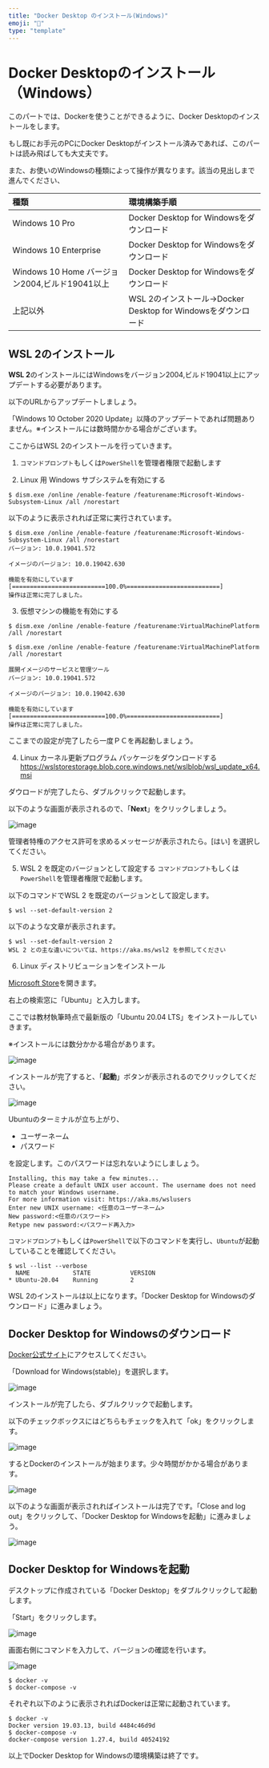 ```yaml
---
title: "Docker Desktop のインストール(Windows)"
emoji: "🐳"
type: "template"
---
```



# Docker Desktopのインストール（Windows）
このパートでは、Dockerを使うことができるように、Docker Desktopのインストールをします。

もし既にお手元のPCにDocker Desktopがインストール済みであれば、このパートは読み飛ばしても大丈夫です。

また、お使いのWindowsの種類によって操作が異なります。該当の見出しまで進んでください、

| 種類 | 環境構築手順 |
|:---|:---|
|Windows 10 Pro|Docker Desktop for Windowsをダウンロード|
|Windows 10 Enterprise |Docker Desktop for Windowsをダウンロード |
|Windows 10 Home バージョン2004,ビルド19041以上|Docker Desktop for Windowsをダウンロード|
|上記以外|WSL 2のインストール→Docker Desktop for Windowsをダウンロード|

## WSL 2のインストール

**WSL 2**のインストールにはWindowsをバージョン2004,ビルド19041以上にアップデートする必要があります。

以下のURLからアップデートしましょう。

「Windows 10 October 2020 Update」以降のアップデートであれば問題ありません。※インストールには数時間かかる場合がございます。

ここからはWSL 2のインストールを行っていきます。

1. `コマンドプロンプト`もしくは`PowerShell`を管理者権限で起動します

2. Linux 用 Windows サブシステムを有効にする

```shell
$ dism.exe /online /enable-feature /featurename:Microsoft-Windows-Subsystem-Linux /all /norestart
```

以下のように表示されれば正常に実行されています。

```shell
$ dism.exe /online /enable-feature /featurename:Microsoft-Windows-Subsystem-Linux /all /norestart
バージョン: 10.0.19041.572

イメージのバージョン: 10.0.19042.630

機能を有効にしています
[==========================100.0%==========================]
操作は正常に完了しました。
```

3. 仮想マシンの機能を有効にする

```shell
$ dism.exe /online /enable-feature /featurename:VirtualMachinePlatform /all /norestart
```

```shell
$ dism.exe /online /enable-feature /featurename:VirtualMachinePlatform /all /norestart

展開イメージのサービスと管理ツール
バージョン: 10.0.19041.572

イメージのバージョン: 10.0.19042.630

機能を有効にしています
[==========================100.0%==========================]
操作は正常に完了しました。
```

ここまでの設定が完了したら一度ＰＣを再起動しましょう。

4. Linux カーネル更新プログラム パッケージをダウンロードする
https://wslstorestorage.blob.core.windows.net/wslblob/wsl_update_x64.msi

ダウロードが完了したら、ダブルクリックで起動します。

以下のような画面が表示されるので、「**Next**」をクリックしましょう。

![image](https://i.gyazo.com/736f28d6f796ef11eed4b60901f22902.png)

管理者特権のアクセス許可を求めるメッセージが表示されたら。[はい] を選択してください。

5. WSL 2 を既定のバージョンとして設定する
 `コマンドプロンプト`もしくは`PowerShell`を管理者権限で起動します。

 以下のコマンドでWSL 2 を既定のバージョンとして設定します。
 ```shell
$ wsl --set-default-version 2
 ```

以下のような文章が表示されます。
  ```shell
$ wsl --set-default-version 2
WSL 2 との主な違いについては、https://aka.ms/wsl2 を参照してください
 ```

6. Linux ディストリビューションをインストール

[Microsoft Store](https://aka.ms/wslstore)を開きます。

右上の検索窓に「Ubuntu」と入力します。

ここでは教材執筆時点で最新版の「Ubuntu 20.04 LTS」をインストールしていきます。

※インストールには数分かかる場合があります。

![image](https://i.gyazo.com/92176d7516f0cc404f0fda85a3deb46f.png)

インストールが完了すると、「**起動**」ボタンが表示されるのでクリックしてください。

![image](https://i.gyazo.com/e2b963279806bf4080b3c9296989a85e.png)

Ubuntuのターミナルが立ち上がり、

- ユーザーネーム
- パスワード

を設定します。このパスワードは忘れないようにしましょう。

```ubuntu
Installing, this may take a few minutes...
Please create a default UNIX user account. The username does not need to match your Windows username.
For more information visit: https://aka.ms/wslusers
Enter new UNIX username: <任意のユーザーネーム>
New password:<任意のパスワード>
Retype new password:<パスワード再入力>
```

 `コマンドプロンプト`もしくは`PowerShell`で以下のコマンドを実行し、`Ubuntu`が起動していることを確認してください。

```shell
$ wsl --list --verbose
  NAME            STATE           VERSION
* Ubuntu-20.04    Running         2
```

WSL 2のインストールは以上になります。「Docker Desktop for Windowsのダウンロード」に進みましょう。

## Docker Desktop for Windowsのダウンロード
[Docker公式サイト](https://www.docker.com/products/docker-desktop)にアクセスしてください。

「Download for Windows(stable)」を選択します。

![image](https://gyazo.com/2b5cc7d3a239c267e9c3b19b327d0d7d)

インストールが完了したら、ダブルクリックで起動します。

以下のチェックボックスにはどちらもチェックを入れて「ok」をクリックします。

![image](https://i.gyazo.com/c6f432b505c15ce058fef20907b79bb6.png)

するとDockerのインストールが始まります。少々時間がかかる場合があります。

![image](https://i.gyazo.com/3fe7857457d49bbc92db9262db6e7a7a.png)

以下のような画面が表示されればインストールは完了です。「Close and log out」をクリックして、「Docker Desktop for Windowsを起動」に進みましょう。

![image](https://i.gyazo.com/fbde4e91696293325e0bd1310c2d25ea.png)

## Docker Desktop for Windowsを起動

デスクトップに作成されている「Docker Desktop」をダブルクリックして起動します。

「Start」をクリックします。

![image](https://i.gyazo.com/ffd4008f74ec58cacded3faa1f911b7f.png)

画面右側にコマンドを入力して、バージョンの確認を行います。

![image](https://i.gyazo.com/b57ddde79bb32c6fe5d1208d7c065ad5.png)

```shell
$ docker -v
$ docker-compose -v 
```

それぞれ以下のように表示されればDockerは正常に起動されています。

```shell
$ docker -v
Docker version 19.03.13, build 4484c46d9d
$ docker-compose -v 
docker-compose version 1.27.4, build 40524192
```

以上でDocker Desktop for Windowsの環境構築は終了です。
